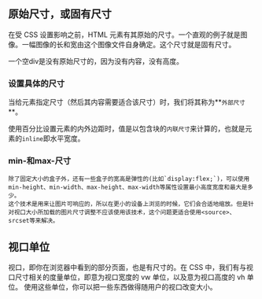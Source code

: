 ## 原始尺寸，或固有尺寸

在受 CSS 设置影响之前，HTML 元素有其原始的尺寸。一个直观的例子就是图像。一幅图像的长和宽由这个图像文件自身确定。这个尺寸就是固有尺寸。

一个空div是没有原始尺寸的，因为没有内容，没有高度。

### 设置具体的尺寸
当给元素指定尺寸（然后其内容需要适合该尺寸）时，我们将其称为**`外部尺寸`**。

使用百分比设置元素的内外边距时，值是以包含块的`内联尺寸`来计算的，也就是元素的`inline`即水平宽度。

### min-和max-尺寸
	除了固定大小的盒子外，还有一些盒子的宽高是弹性的(比如`display:flex;`)，可以使用min-height、min-width、max-height、max-width等属性设置最小高度宽度和最大是多少。
	这个技术是用来让图片可响应的，所以在更小的设备上浏览的时候，它们会合适地缩放。但是针对视口大小所加载的图片尺寸调整不应该使用该技术，这个问题更适合使用<source>、srcset等来解决。

## 视口单位
视口，即你在浏览器中看到的部分页面，也是有尺寸的。在 CSS 中，我们有与视口尺寸相关的度量单位，即意为视口宽度的 vw 单位，以及意为视口高度的 vh 单位。
使用这些单位，你可以把一些东西做得随用户的视口改变大小。
